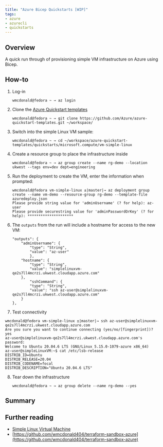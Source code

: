 ```yaml
---
title: "Azure Bicep Quickstarts [WIP]"
tags:
- azure
- azurecli
- quickstarts
---
```


## Overview
A quick run through of provisioning simple VM infrastructure on Azure using Bicep.

## How-to 

1. Log-in

    ```
    wmcdonald@fedora ~ → az login
    ```

2. Clone the [Azure Quickstart templates](https://github.com/Azure/azure-quickstart-templates)

    ```
    wmcdonald@fedora ~ → git clone https://github.com/Azure/azure-quickstart-templates.git ~/workspace/
    ```

3. Switch into the simple Linux VM sample:

    ```
    wmcdonald@fedora ~ → cd ~/workspace/azure-quickstart-templates/quickstarts/microsoft.compute/vm-simple-linux
    ```

4. Create a resource group to place the infrastructure inside

    ```
    wmcdonald@fedora ~ → az group create --name rg-demo --location ukwest --tags env=dev dept=engineering
    ```

5. Run the deployment to create the VM, enter the information when prompted:

    ```
    wmcdonald@fedora vm-simple-linux ±|master|→ az deployment group create --name vm-demo --resource-group rg-demo --template-file azuredeploy.json
    Please provide string value for 'adminUsername' (? for help): az-user
    Please provide securestring value for 'adminPasswordOrKey' (? for help): *********************
    ```

6. The `outputs` from the run will include a hostname for access to the new VM:

    ```
    "outputs": {
        "adminUsername": {
            "type": "String",
            "value": "az-user"
            },
        "hostname": {
            "type": "String",
            "value": "simplelinuxvm-qe2s7ll4mcrzi.ukwest.cloudapp.azure.com"
        },
            "sshCommand": {
            "type": "String",
            "value": "ssh az-user@simplelinuxvm-qe2s7ll4mcrzi.ukwest.cloudapp.azure.com"
        }
    },
    ```

7. Test connectivity

```
wmcdonald@fedora vm-simple-linux ±|master|→ ssh az-user@simplelinuxvm-qe2s7ll4mcrzi.ukwest.cloudapp.azure.com
Are you sure you want to continue connecting (yes/no/[fingerprint])? yes
az-user@simplelinuxvm-qe2s7ll4mcrzi.ukwest.cloudapp.azure.com's password: 
Welcome to Ubuntu 20.04.6 LTS (GNU/Linux 5.15.0-1079-azure x86_64)
az-user@simpleLinuxVM:~$ cat /etc/lsb-release 
DISTRIB_ID=Ubuntu
DISTRIB_RELEASE=20.04
DISTRIB_CODENAME=focal
DISTRIB_DESCRIPTION="Ubuntu 20.04.6 LTS"
```

8. Tear down the infrastructure

    ```
    wmcdonald@fedora ~ → az group delete --name rg-demo --yes 
    ```

## Summary


## Further reading
- [Simple Linux Virtual Machine](https://github.com/Azure/azure-quickstart-templates/blob/master/quickstarts/microsoft.compute/vm-simple-linux/GettingStarted-linux.md)
- [https://github.com/wmcdonald404/terraform-sandbox-azure](https://github.com/wmcdonald404/terraform-sandbox-azure)